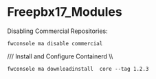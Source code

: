 # Freepbx17_Modules

Disabling Commercial Repositories:

    fwconsole ma disable commercial

/// Install and Configure Containerd \\\

    fwconsole ma downloadinstall  core --tag 1.2.3
